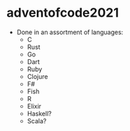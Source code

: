 # adventofcode2021

- Done in an assortment of languages:
  - C
  - Rust
  - Go
  - Dart
  - Ruby
  - Clojure
  - F#
  - Fish
  - R
  - Elixir
  - Haskell?
  - Scala?
